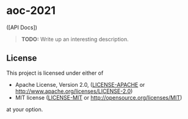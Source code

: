 # aoc-2021

([API Docs])

> **TODO:** Write up an interesting description.

## License

This project is licensed under either of

- Apache License, Version 2.0, ([LICENSE-APACHE](LICENSE-APACHE.md) or
  http://www.apache.org/licenses/LICENSE-2.0)
- MIT license ([LICENSE-MIT](LICENSE-MIT.md) or
  http://opensource.org/licenses/MIT)

at your option.
